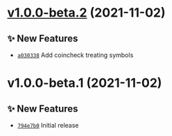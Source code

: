 # [v1.0.0-beta.2](https://github.com/TomokiMiyauci/cryptocurrency-types/compare/v1.0.0-beta.1...v1.0.0-beta.2) (2021-11-02)

## ✨ New Features

- [`a030338`](https://github.com/TomokiMiyauci/cryptocurrency-types/commit/a030338) Add coincheck treating symbols

# v1.0.0-beta.1 (2021-11-02)

## ✨ New Features

- [`794e7b0`](https://github.com/TomokiMiyauci/cryptocurrency-types/commit/794e7b0) Initial release
